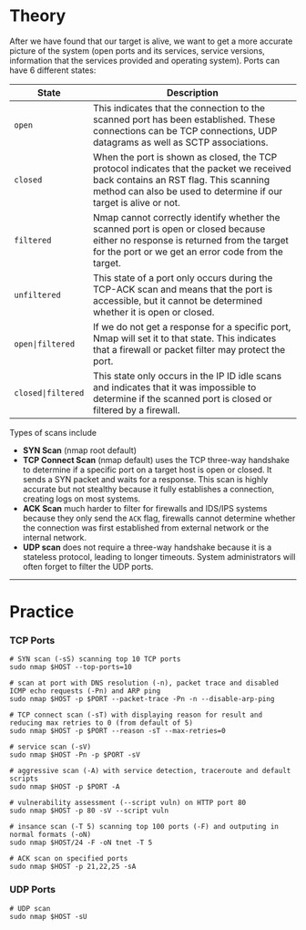 # Theory

After we have found that our target is alive, we want to get a more accurate picture of the system (open ports and its services, service versions, information that the services provided and operating system). Ports can have 6 different states:

| State              | Description                                                                                                                                                                                           |
| ------------------ | ----------------------------------------------------------------------------------------------------------------------------------------------------------------------------------------------------- |
| `open`             | This indicates that the connection to the scanned port has been established. These connections can be TCP connections, UDP datagrams as well as SCTP associations.                                    |
| `closed`           | When the port is shown as closed, the TCP protocol indicates that the packet we received back contains an RST flag. This scanning method can also be used to determine if our target is alive or not. |
| `filtered`         | Nmap cannot correctly identify whether the scanned port is open or closed because either no response is returned from the target for the port or we get an error code from the target.                |
| `unfiltered`       | This state of a port only occurs during the TCP-ACK scan and means that the port is accessible, but it cannot be determined whether it is open or closed.                                             |
| `open\|filtered`   | If we do not get a response for a specific port, Nmap will set it to that state. This indicates that a firewall or packet filter may protect the port.                                                |
| `closed\|filtered` | This state only occurs in the IP ID idle scans and indicates that it was impossible to determine if the scanned port is closed or filtered by a firewall.                                             |

Types of scans include
* **SYN Scan** (nmap root default)
* **TCP Connect Scan** (nmap default) uses the TCP three-way handshake to determine if a specific port on a target host is open or closed. It sends a SYN packet and waits for a response. This scan is highly accurate but not stealthy because it fully establishes a connection, creating logs on most systems.
* **ACK Scan** much harder to filter for firewalls and IDS/IPS systems because they only send the `ACK` flag, firewalls cannot determine whether the connection was first established from external network or the internal network.
* **UDP scan** does not require a three-way handshake because it is a stateless protocol, leading to longer timeouts. System administrators will often forget to filter the UDP ports.

---

# Practice

### TCP Ports

```shell
# SYN scan (-sS) scanning top 10 TCP ports
sudo nmap $HOST --top-ports=10 

# scan at port with DNS resolution (-n), packet trace and disabled ICMP echo requests (-Pn) and ARP ping
sudo nmap $HOST -p $PORT --packet-trace -Pn -n --disable-arp-ping

# TCP connect scan (-sT) with displaying reason for result and reducing max retries to 0 (from default of 5)
sudo nmap $HOST -p $PORT --reason -sT --max-retries=0

# service scan (-sV)
sudo nmap $HOST -Pn -p $PORT -sV

# aggressive scan (-A) with service detection, traceroute and default scripts
sudo nmap $HOST -p $PORT -A

# vulnerability assessment (--script vuln) on HTTP port 80
sudo nmap $HOST -p 80 -sV --script vuln 

# insance scan (-T 5) scanning top 100 ports (-F) and outputing in normal formats (-oN)
sudo nmap $HOST/24 -F -oN tnet -T 5

# ACK scan on specified ports
sudo nmap $HOST -p 21,22,25 -sA
```

### UDP Ports

```shell
# UDP scan
sudo nmap $HOST -sU
```